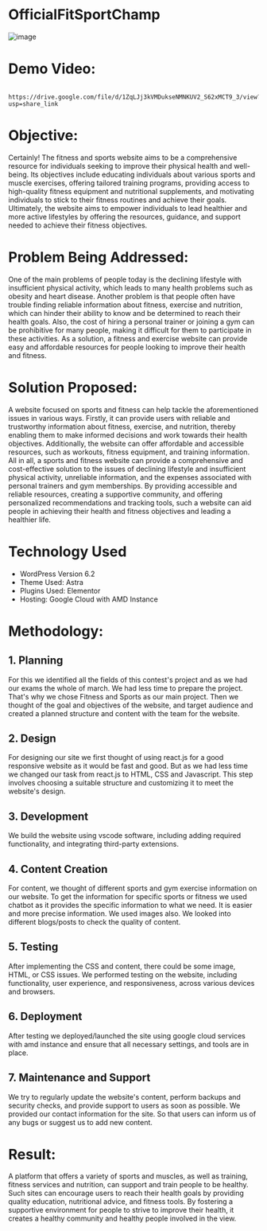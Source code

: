 # OfficialFitSportChamp
![image](https://user-images.githubusercontent.com/76943884/232239365-89d50e0a-18c3-404d-ad39-f3bb452cb135.png)
# Demo Video:
      https://drive.google.com/file/d/1ZqLJj3kVMDukseNMNKUV2_S62xMCT9_3/view?usp=share_link
# Objective:
Certainly! The fitness and sports website aims to be a comprehensive resource for individuals seeking to improve their physical health and well-being. Its objectives include educating individuals about various sports and muscle exercises, offering tailored training programs, providing access to high-quality fitness equipment and nutritional supplements, and motivating individuals to stick to their fitness routines and achieve their goals. Ultimately, the website aims to empower individuals to lead healthier and more active lifestyles by offering the resources, guidance, and support needed to achieve their fitness objectives.

# Problem Being Addressed:
  One of the main problems of people today is the declining lifestyle with insufficient physical activity, which leads to many health problems such as obesity and heart disease. Another problem is that people often have trouble finding reliable information about fitness, exercise and nutrition, which can hinder their ability to know and be determined to reach their health goals. Also, the cost of hiring a personal trainer or joining a gym can be prohibitive for many people, making it difficult for them to participate in these activities. As a solution, a fitness and exercise website can provide easy and affordable resources for people looking to improve their health and fitness.

# Solution Proposed:
  A website focused on sports and fitness can help tackle the aforementioned issues in various ways. Firstly, it can provide users with reliable and trustworthy information about fitness, exercise, and nutrition, thereby enabling them to make informed decisions and work towards their health objectives. Additionally, the website can offer affordable and accessible resources, such as workouts, fitness equipment, and training information.
All in all, a sports and fitness website can provide a comprehensive and cost-effective solution to the issues of declining lifestyle and insufficient physical activity, unreliable information, and the expenses associated with personal trainers and gym memberships. By providing accessible and reliable resources, creating a supportive community, and offering personalized recommendations and tracking tools, such a website can aid people in achieving their health and fitness objectives and leading a healthier life.

# Technology Used
- WordPress Version 6.2
- Theme Used: Astra
- Plugins Used: Elementor
- Hosting: Google Cloud with AMD Instance

# Methodology:
## 1. Planning
  For this we identified all the fields of this contest's project and as we had our exams the whole of march. We had less time to prepare the project. That's why we chose Fitness and Sports as our main project. Then we thought of the goal and objectives of the website, and target audience and created a planned structure and content with the team for the website.

## 2. Design
  For designing our site we first thought of using react.js for a good responsive website as it would be fast and good. But as we had less time we changed our task from react.js to HTML, CSS and Javascript. This step involves choosing a suitable structure and customizing it to meet the website's design.


## 3. Development
  We build the website using vscode software, including adding required functionality, and integrating third-party extensions.

## 4. Content Creation
  For content, we thought of different sports and gym exercise information on our website. To get the information for specific sports or fitness we used chatbot as it provides the specific information to what we need. It is easier and more precise information. We used images also. We looked into different blogs/posts to check the quality of content.
  
## 5. Testing
  After implementing the CSS and content, there could be some image, HTML, or CSS issues. We performed testing on the website, including functionality, user experience, and responsiveness, across various devices and browsers.

## 6. Deployment
  After testing we deployed/launched the site using google cloud services with amd instance and ensure that all necessary settings, and tools are in place.

## 7. Maintenance and Support
  We try to regularly update the website's content, perform backups and security checks, and provide support to users as soon as possible. We provided our contact information for the site. So that users can inform us of any bugs or suggest us to add new content.


# Result:
A platform that offers a variety of sports and muscles, as well as training, fitness services and nutrition, can support and train people to be healthy. Such sites can encourage users to reach their health goals by providing quality education, nutritional advice, and fitness tools. By fostering a supportive environment for people to strive to improve their health, it creates a healthy community and healthy people involved in the view.

